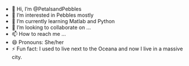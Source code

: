 - 👋 Hi, I’m @PetalsandPebbles
- 👀 I’m interested in Pebbles mostly
- 🌱 I’m currently learning Matlab and Python
- 💞️ I’m looking to collaborate on ...
- 📫 How to reach me ...
- 😄 Pronouns: She/her
- ⚡ Fun fact: I used to live next to the Oceana and now I live in a massive city.

<!---
PetalsandPebbles/PetalsandPebbles is a ✨ special ✨ repository because its `README.md` (this file) appears on your GitHub profile.
You can click the Preview link to take a look at your changes.
--->
